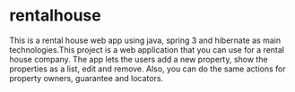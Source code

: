 rentalhouse
===========

This is a rental house web app using java, spring 3 and hibernate as main technologies.This project is a web application that you can use for a rental house company. The app lets the users add a new property, show the properties as a list, edit and remove. Also, you can do the same actions for property owners, guarantee and locators.

